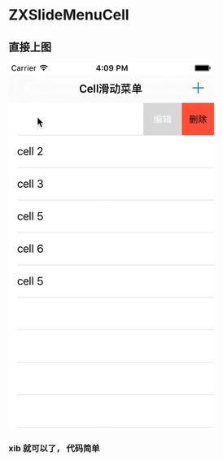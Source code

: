 # ZXSlideMenuCell
## 直接上图
![alt tag](https://github.com/gezhixin/ZXSlideMenuCell/blob/master/gif/cell2.gif)

### xib 就可以了， 代码简单
